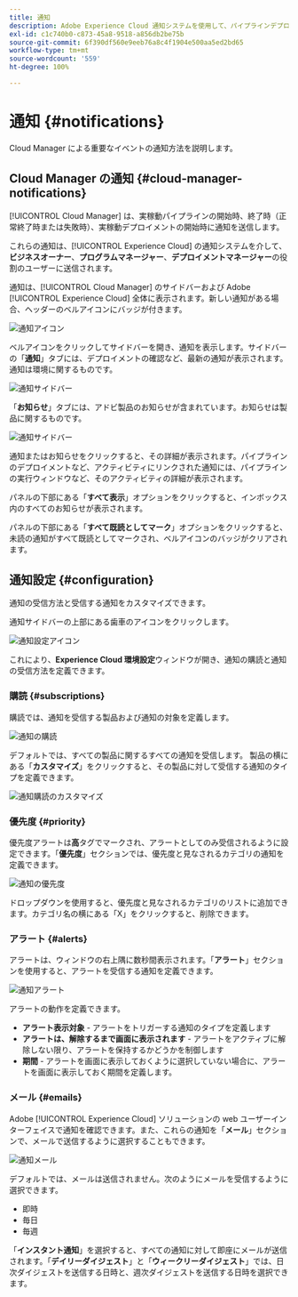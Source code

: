 ```yaml
---
title: 通知
description: Adobe Experience Cloud 通知システムを使用して、パイプラインデプロイメントに関する情報を受け取る方法を説明します。
exl-id: c1c740b0-c873-45a8-9518-a856db2be75b
source-git-commit: 6f390df560e9eeb76a8c4f1904e500aa5ed2bd65
workflow-type: tm+mt
source-wordcount: '559'
ht-degree: 100%

---
```



# 通知 {#notifications}

Cloud Manager による重要なイベントの通知方法を説明します。

## Cloud Manager の通知 {#cloud-manager-notifications}

[!UICONTROL Cloud Manager] は、実稼動パイプラインの開始時、終了時（正常終了時または失敗時）、実稼動デプロイメントの開始時に通知を送信します。

これらの通知は、[!UICONTROL Experience Cloud] の通知システムを介して、**ビジネスオーナー**、**プログラムマネージャー**、**デプロイメントマネージャー**&#x200B;の役割のユーザーに送信されます。

通知は、[!UICONTROL Cloud Manager] のサイドバーおよび Adobe [!UICONTROL Experience Cloud] 全体に表示されます。新しい通知がある場合、ヘッダーのベルアイコンにバッジが付きます。

![通知アイコン](assets/notifications-bell-badged.png)

ベルアイコンをクリックしてサイドバーを開き、通知を表示します。サイドバーの「**通知**」タブには、デプロイメントの確認など、最新の通知が表示されます。通知は環境に関するものです。

![通知サイドバー](assets/notifications-activities.png)

「**お知らせ**」タブには、アドビ製品のお知らせが含まれています。お知らせは製品に関するものです。

![通知サイドバー](assets/notificaitons-announcements.png)

通知またはお知らせをクリックすると、その詳細が表示されます。パイプラインのデプロイメントなど、アクティビティにリンクされた通知には、パイプラインの実行ウィンドウなど、そのアクティビティの詳細が表示されます。

パネルの下部にある「**すべて表示**」オプションをクリックすると、インボックス内のすべてのお知らせが表示されます。

パネルの下部にある「**すべて既読としてマーク**」オプションをクリックすると、未読の通知がすべて既読としてマークされ、ベルアイコンのバッジがクリアされます。

## 通知設定 {#configuration}

通知の受信方法と受信する通知をカスタマイズできます。

通知サイドバーの上部にある歯車のアイコンをクリックします。

![通知設定アイコン](assets/notifications-configuration.png)

これにより、**Experience Cloud 環境設定**&#x200B;ウィンドウが開き、通知の購読と通知の受信方法を定義できます。

### 購読 {#subscriptions}

購読では、通知を受信する製品および通知の対象を定義します。

![通知の購読](assets/notifications-subscriptions.png)

デフォルトでは、すべての製品に関するすべての通知を受信します。 製品の横にある「**カスタマイズ**」をクリックすると、その製品に対して受信する通知のタイプを定義できます。

![通知購読のカスタマイズ](assets/notifications-subscriptions-customize.png)

### 優先度 {#priority}

優先度アラートは&#x200B;**高**&#x200B;タグでマークされ、アラートとしてのみ受信されるように設定できます。「**優先度**」セクションでは、優先度と見なされるカテゴリの通知を定義できます。

![通知の優先度](assets/notifications-priority.png)

ドロップダウンを使用すると、優先度と見なされるカテゴリのリストに追加できます。カテゴリ名の横にある「X」をクリックすると、削除できます。

### アラート {#alerts}

アラートは、ウィンドウの右上隅に数秒間表示されます。「**アラート**」セクションを使用すると、アラートを受信する通知を定義できます。

![通知アラート](assets/notifications-alerts.png)

アラートの動作を定義できます。

* **アラート表示対象** - アラートをトリガーする通知のタイプを定義します
* **アラートは、解除するまで画面に表示されます** - アラートをアクティブに解除しない限り、アラートを保持するかどうかを制御します
* **期間** - アラートを画面に表示しておくように選択していない場合に、アラートを画面に表示しておく期間を定義します。

### メール {#emails}

Adobe [!UICONTROL Experience Cloud] ソリューションの web ユーザーインターフェイスで通知を確認できます。また、これらの通知を「**メール**」セクションで、メールで送信するように選択することもできます。

![通知メール](assets/notifications-emails.png)

デフォルトでは、メールは送信されません。次のようにメールを受信するように選択できます。

* 即時
* 毎日
* 毎週

「**インスタント通知**」を選択すると、すべての通知に対して即座にメールが送信されます。「**デイリーダイジェスト**」と「**ウィークリーダイジェスト**」では、日次ダイジェストを送信する日時と、週次ダイジェストを送信する日時を選択できます。